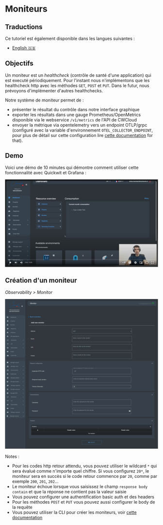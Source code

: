 # Moniteurs

## Traductions

Ce tutoriel est également disponible dans les langues suivantes :
* [English 🇬🇧](../../../../tutorials/observability/monitor.md)

## Objectifs

Un moniteur est un _healthcheck_ (contrôle de santé d'une application) qui est executé périodiquement. Pour l'instant nous n'implémentons que les healthcheck http avec les méthodes `GET`, `POST` et `PUT`. Dans le futur, nous prévoyons d'implémenter d'autres healthchecks.

Notre système de moniteur permet de :
* présenter le résultat du contrôle dans notre interface graphique
* exporter les résultats dans une gauge Prometheus/OpenMetrics disponible via le webservice `/v1/metrics` de l'API de CWCloud
* envoyer la métrique via opentelemetry vers un endpoint OTLP/grpc (configuré avec la variable d'environnement `OTEL_COLLECTOR_ENDPOINT`, pour plus de détail sur cette configuration lire [cette documentation](../selfhosted.md) for that).

## Demo

Voici une démo de 10 minutes qui démontre comment utiliser cette fonctionnalité avec Quickwit et Grafana :

[![monitors_demo](../../../../img/monitor/monitor_with_quickwit_and_grafana_demo.png)](https://youtu.be/DYu6m1JQ-ds)

## Création d'un moniteur

_Observability > Monitor_

![monitors_create_interface](../../../../img/monitor/monitors_create_interface.png)

Notes :
* Pour les codes http retour attendu, vous pouvez utiliser le wildcard `*` qui sera évalué comme n'importe quel chiffre. Si vous configurez `20*`, le moniteur sera en succès si le code retour commence par `20`, comme par exemple `200`, `201`, `202`...
* Le moniteur échoue lorsque vous saisissez le champ `response body contain` et que la réponse ne contient pas la valeur saisie
* Vous pouvez configurer une authentification basic auth et des headers
* Pour les méthodes `POST` et `PUT` vous pouvez aussi configurer le body de la requête
* Vous pouvez utiliser la CLI pour créer les moniteurs, voir [cette documentation](../cli/public.md#moniteurs)
